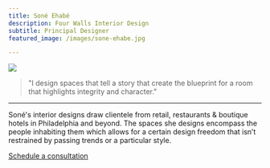 ```yaml
---
title: Soné Ehabé
description: Four Walls Interior Design
subtitle: Principal Designer
featured_image: /images/sone-ehabe.jpg

---
```


![]({{site.baseurl}}/images/projects/nuckys-restaurant/nuckys-restaurant_24.jpg)

> "I design spaces that tell a story that create the blueprint for a room that highlights integrity and character."

---

Soné's interior designs draw clientele from retail, restaurants & boutique hotels in Philadelphia and beyond. The spaces she designs encompass the people inhabiting them which allows for a certain design freedom that isn’t restrained by passing trends or a particular style.

<a href="https://calendly.com/4wallsid/30min" class="button button--large button--overlay">Schedule a consultation</a>

<br><br>
